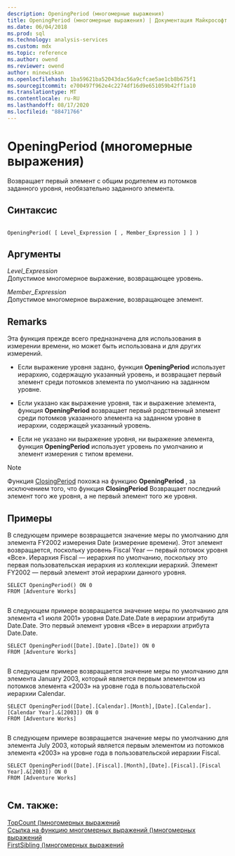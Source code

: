 ```yaml
---
description: OpeningPeriod (многомерные выражения)
title: OpeningPeriod (многомерные выражения) | Документация Майкрософт
ms.date: 06/04/2018
ms.prod: sql
ms.technology: analysis-services
ms.custom: mdx
ms.topic: reference
ms.author: owend
ms.reviewer: owend
author: minewiskan
ms.openlocfilehash: 1ba59621ba52043dac56a9cfcae5ae1cb8b675f1
ms.sourcegitcommit: e700497f962e4c2274df16d9e651059b42ff1a10
ms.translationtype: MT
ms.contentlocale: ru-RU
ms.lasthandoff: 08/17/2020
ms.locfileid: "88471766"
---
```

# <a name="openingperiod-mdx"></a>OpeningPeriod (многомерные выражения)


  Возвращает первый элемент с общим родителем из потомков заданного уровня, необязательно заданного элемента.  
  
## <a name="syntax"></a>Синтаксис  
  
```  
  
OpeningPeriod( [ Level_Expression [ , Member_Expression ] ] )  
```  
  
## <a name="arguments"></a>Аргументы  
 *Level_Expression*  
 Допустимое многомерное выражение, возвращающее уровень.  
  
 *Member_Expression*  
 Допустимое многомерное выражение, возвращающее элемент.  
  
## <a name="remarks"></a>Remarks  
 Эта функция прежде всего предназначена для использования в измерении времени, но может быть использована и для других измерений.  
  
-   Если выражение уровня задано, функция **OpeningPeriod** использует иерархию, содержащую указанный уровень, и возвращает первый элемент среди потомков элемента по умолчанию на заданном уровне.  
  
-   Если указано как выражение уровня, так и выражение элемента, функция **OpeningPeriod** возвращает первый родственный элемент среди потомков указанного элемента на заданном уровне в иерархии, содержащей указанный уровень.  
  
-   Если не указано ни выражение уровня, ни выражение элемента, функция **OpeningPeriod** использует уровень по умолчанию и элемент измерения с типом времени.  
  
> [!NOTE]  
>  Функция [ClosingPeriod](../mdx/closingperiod-mdx.md) похожа на функцию **OpeningPeriod** , за исключением того, что функция **ClosingPeriod** Возвращает последний элемент того же уровня, а не первый элемент того же уровня.  
  
## <a name="examples"></a>Примеры  
 В следующем примере возвращается значение меры по умолчанию для элемента FY2002 измерения Date (измерение времени). Этот элемент возвращается, поскольку уровень Fiscal Year — первый потомок уровня «Все». Иерархия Fiscal — иерархия по умолчанию, поскольку это первая пользовательская иерархия из коллекции иерархий. Элемент FY2002 — первый элемент этой иерархии данного уровня.  
  
```  
SELECT OpeningPeriod() ON 0  
FROM [Adventure Works]  
  
```  
  
 В следующем примере возвращается значение меры по умолчанию для элемента «1 июля 2001» уровня Date.Date.Date в иерархии атрибута Date.Date. Это первый элемент уровня «Все» в иерархии атрибута Date.Date.  
  
```  
SELECT OpeningPeriod([Date].[Date].[Date]) ON 0  
FROM [Adventure Works]  
  
```  
  
 В следующем примере возвращается значение меры по умолчанию для элемента January 2003, который является первым элементом из потомков элемента «2003» на уровне года в пользовательской иерархии Calendar.  
  
```  
SELECT OpeningPeriod([Date].[Calendar].[Month],[Date].[Calendar].[Calendar Year].&[2003]) ON 0  
FROM [Adventure Works]  
  
```  
  
 В следующем примере возвращается значение меры по умолчанию для элемента July 2003, который является первым элементом из потомков элемента «2003» на уровне года в пользовательской иерархии Fiscal.  
  
```  
SELECT OpeningPeriod([Date].[Fiscal].[Month],[Date].[Fiscal].[Fiscal Year].&[2003]) ON 0  
FROM [Adventure Works]  
  
```  
  
## <a name="see-also"></a>См. также:  
 [TopCount &#40;&#41;многомерных выражений ](../mdx/topcount-mdx.md)   
 [Ссылка на функцию многомерных выражений &#40;&#41;многомерных выражений ](../mdx/mdx-function-reference-mdx.md)   
 [FirstSibling &#40;&#41;многомерных выражений ](../mdx/firstsibling-mdx.md)  
  
  
